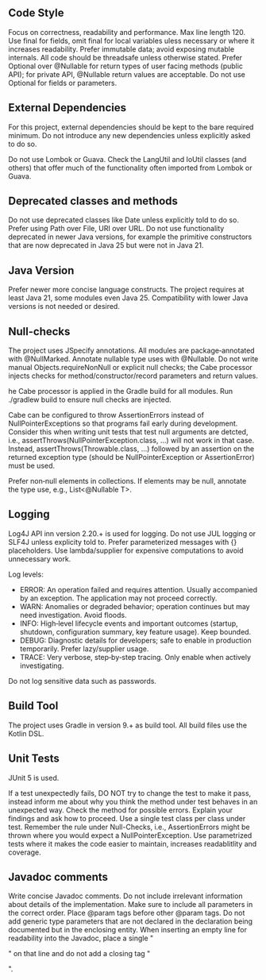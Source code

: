 Code Style
----------

Focus on correctness, readability and performance.
Max line length 120.
Use final for fields, omit final for local variables uless necessary or where it increases readability.
Prefer immutable data; avoid exposing mutable internals.
All code should be threadsafe unless otherwise stated.
Prefer Optional over @Nullable for return types of user facing methods (public API); for private API, @Nullable return values are acceptable. Do not use Optional for fields or parameters.

External Dependencies
---------------------

For this project, external dependencies should be kept to the bare required minimum. Do not introduce any new dependencies unless explicitly asked to do so.

Do not use Lombok or Guava. Check the LangUtil and IoUtil classes (and others) that offer much of the functionality often imported from Lombok or Guava.

Deprecated classes and methods
------------------------------

Do not use deprecated classes like Date unless explicitly told to do so.
Prefer using Path over File, URI over URL.
Do not use functionality deprecated in newer Java versions, for example the primitive constructors that are now deprecated in Java 25 but were not in Java 21.

Java Version
------------

Prefer newer more concise language constructs. The project requires at least Java 21, some modules even Java 25. Compatibility with lower Java versions is not needed or desired.

Null-checks
-----------

The project uses JSpecify annotations. 
All modules are package‑annotated with @NullMarked.
Annotate nullable type uses with @Nullable.
Do not write manual Objects.requireNonNull or explicit null checks; the Cabe processor injects checks for method/constructor/record parameters and return values.

he Cabe processor is applied in the Gradle build for all modules. Run ./gradlew build to ensure null checks are injected.

Cabe can be configured to throw AssertionErrors instead of NullPointerExceptions so that programs fail early during development. Consider this when writing unit tests that test null arguments are detcted, i.e., assertThrows(NullPointerException.class, ...) will not work in that case. Instead, assertThrows(Throwable.class, ...) followed by an assertion on the returned exception type (should be NullPointerException or AssertionError) must be used.

Prefer non‑null elements in collections. If elements may be null, annotate the type use, e.g., List<@Nullable T>.

Logging
-------

Log4J API inn version 2.20.+ is used for logging.
Do not use JUL logging or SLF4J unless explicity told to.
Prefer parameterized messages with {} placeholders.
Use lambda/supplier for expensive computations to avoid unnecessary work.

Log levels:
- ERROR: An operation failed and requires attention. Usually accompanied by an exception. The application may not proceed correctly.
- WARN: Anomalies or degraded behavior; operation continues but may need investigation. Avoid floods.
- INFO: High‑level lifecycle events and important outcomes (startup, shutdown, configuration summary, key feature usage). Keep bounded.
- DEBUG: Diagnostic details for developers; safe to enable in production temporarily. Prefer lazy/supplier usage.
- TRACE: Very verbose, step‑by‑step tracing. Only enable when actively investigating.

Do not log sensitive data such as passwords.

Build Tool
----------

The project uses Gradle in version 9.+ as build tool. All build files use the Kotlin DSL.

Unit Tests
----------

JUnit 5 is used.

If a test unexpectedly fails, DO NOT try to change the test to make it pass, instead inform me about why you think the method under test behaves in an unexpected way. Check the method for possible errors. Explain your findings and ask how to proceed.
Use a single test class per class under test.
Remember the rule under Null-Checks, i.e., AssertionErrors might be thrown where you would expect a NullPointerException.
Use parametrized tests where it makes the code easier to maintain, increases readablitlity and coverage.

Javadoc comments
----------------

Write concise Javadoc comments. Do not include irrelevant information about details of the implementation.
Make sure to include all parameters in the correct order.
Place @param <T> tags before other @param tags.
Do not add generic type parameters that are not declared in the declaration being documented but in the enclosing entity.
When inserting an empty line for readability into the Javadoc, place a single "<p>" on that line and do not add a closing tag "</p>".
